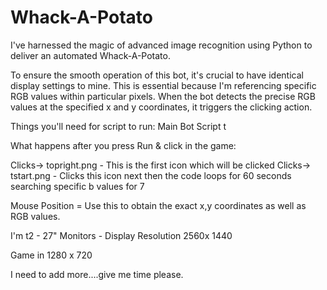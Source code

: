 # Whack-A-Potato
I've harnessed the magic of advanced image recognition using Python to deliver an automated Whack-A-Potato.

To ensure the smooth operation of this bot, it's crucial to have identical display settings to mine. This is essential because I'm referencing specific RGB values within particular pixels. When the bot detects the precise RGB values at the specified x and y coordinates, it triggers the clicking action.

Things you'll need for script to run:
Main Bot Script
t


What happens after you press Run & click in the game:

Clicks-> topright.png - This is the first icon which will be clicked
Clicks-> tstart.png - Clicks this icon next
then the code loops for 60 seconds searching specific b values for 7 

Mouse Position = Use this to obtain the exact x,y coordinates as well as RGB values.

I'm t2 - 27" Monitors - Display Resolution 2560x 1440

Game in 1280 x 720 





I need to add more....give me time please.

